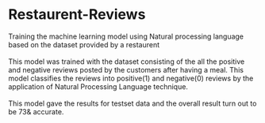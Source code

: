 # Restaurent-Reviews
Training the machine learning model using Natural processing language based on the dataset provided by a restaurent
</br></br>
This model was trained with the dataset consisting of the all the positive and negative reviews posted by the customers after having a meal. This model classifies the 
reviews into positive(1) and negative(0) reviews by the application of Natural Processing Language technique.</br></br>
This model gave the results for testset data and the overall result turn out to be 73& accurate.
